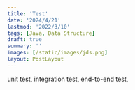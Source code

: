 ```yaml
---
title: 'Test'
date: '2024/4/21'
lastmod: '2022/3/10'
tags: [Java, Data Structure]
draft: true
summary: ''
images: [/static/images/jds.png]
layout: PostLayout
---
```


unit test,
integration test,
end-to-end test,
